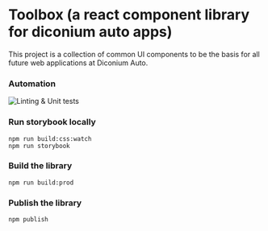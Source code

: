 # Toolbox (a react component library for diconium auto apps)

This project is a collection of common UI components to be the basis for all future web applications at Diconium Auto.

### Automation

![Linting & Unit tests](https://github.com/dicoauto/toolbox/actions/workflows/test.yml/badge.svg)

### Run storybook locally

```
npm run build:css:watch
npm run storybook
```

### Build the library

```
npm run build:prod
```

### Publish the library

```
npm publish
```
